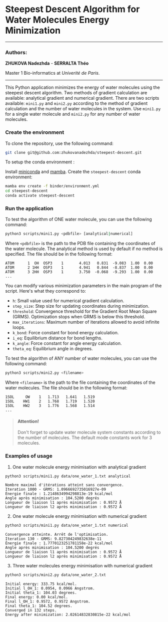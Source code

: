 # Steepest Descent Algorithm for Water Molecules Energy Minimization

---
### Authors:

**ZHUKOVA Nadezhda** - **SERRALTA Théo**

Master 1 Bio-informatics at *Univerité de Paris*.

---

This Python application minimizes the energy of water molecules using the steepest descent algorithm. Two methods of gradient calculation are available: analytical gradient and numerical gradient. There are two scripts available: `mini1.py` and `mini2.py` according to the method of gradient calculation and the number of water molecules in the system. Use `mini1.py` for a single water molecule and `mini2.py` for any number of water molecules.

### Create the environment

To clone the repository, use the following command:

```bash
git clone git@github.com:zhukovanadezhda/steepest-descent.git
```

To setup the conda environment :

Install [miniconda](https://docs.conda.io/en/latest/miniconda.html) and [mamba](https://github.com/mamba-org/mamba). Create the `steepest-descent` conda environment:

```bash
mamba env create -f binder/environment.yml
cd steepest-descent
conda activate steepest-descent
```

### Run the application

To test the algorithm of ONE water molecule, you can use the following command:

```bash
python3 scripts/mini1.py <pdbfile> [analytical|numerical]
```

Where `<pdbfile>` is the path to the PDB file containing the coordinates of the water molecule. The analytical method is used by default if no method is specified. The file should be in the following format:

```
ATOM      1  OH  OSP3    1       4.013   0.831  -9.083  1.00  0.00              
ATOM      2 1HH  OSP3    1       4.941   0.844  -8.837  1.00  0.00              
ATOM      3 2HH  OSP3    1       3.750  -0.068  -9.293  1.00  0.00
...
```

You can modify various minimization parameters in the main program of the script. Here's what they correspond to:

- `h`: Small value used for numerical gradient calculation.
- `step_size`: Step size for updating coordinates during minimization.
- `threshold`: Convergence threshold for the Gradient Root Mean Square (GRMS). Optimization stops when GRMS is below this threshold.
- `max_iterations`: Maximum number of iterations allowed to avoid infinite loops.
- `k_bond`: Force constant for bond energy calculation.
- `i_eq`: Equilibrium distance for bond lengths.
- `k_angle`: Force constant for angle energy calculation.
- `theta_eq`: Equilibrium angle in degrees.


To test the algorithm of ANY number of water molecules, you can use the following command:

```bash
python3 scripts/mini2.py <filename> 
```

Where `<filename>` is the path to the file containing the coordinates of the water molecules. The file should be in the following format:

```
1SOL     OW    1   1.713   1.641   1.519
1SOL    HW1    2   1.768   1.719   1.520
1SOL    HW2    3   1.776   1.568   1.514
...
```
> #### Attention!
> Don't forget to update water molecule system constants according to the number of molecules. The default mode constants work for 3 molecules.

### Examples of usage

1. One water molecule energy minimisation with analytical gradient

```bash
python3 scripts/mini1.py data/one_water_1.txt analytical
```
```
Nombre maximal d'itérations atteint sans convergence.
Iteration 1000 - GRMS: 1.0966692735016927e-09
Énergie finale : 1.2148634994298813e-19 kcal/mol
Angle après minimisation : 104.5200 degrés
Longueur de liaison l1 après minimisation : 0.9572 Å
Longueur de liaison l2 après minimisation : 0.9572 Å
```
2. One water molecule energy minimisation with numerical gradient

```bash
python3 scripts/mini1.py data/one_water_1.txt numerical
```
```
Convergence atteinte. Arrêt de l'optimisation.
Iteration 130 - GRMS: 9.827304249832638e-11
Énergie finale : 1.7770123251781158e-22 kcal/mol
Angle après minimisation : 104.5200 degrés
Longueur de liaison l1 après minimisation : 0.9572 Å
Longueur de liaison l2 après minimisation : 0.9572 Å
```

3. Three water molecules energy minimisation with numerical gradient
```bash
python3 scripts/mini2.py data/one_water_2.txt
```
```
Initial energy: 333.75 kcal/mol.
Initial l_OH_1: 0.0954, 0.0966 Angstrom.
Initial theta_1: 104.03 degrees.
Final energy: 0.00 kcal/mol.
Final l_OH_1: 0.9572, 0.9572 Angstrom.
Final theta_1: 104.52 degrees.
Converged in 132 steps.
Energy after minimization: 2.02614832830815e-22 kcal/mol
```
